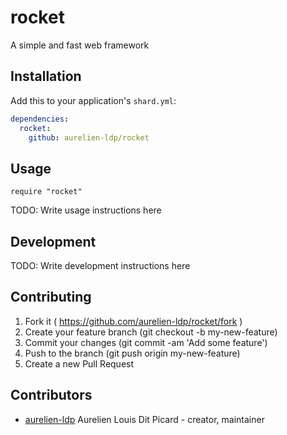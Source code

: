 # rocket

A simple and fast web framework

## Installation


Add this to your application's `shard.yml`:

```yaml
dependencies:
  rocket:
    github: aurelien-ldp/rocket
```


## Usage


```crystal
require "rocket"
```


TODO: Write usage instructions here

## Development

TODO: Write development instructions here

## Contributing

1. Fork it ( https://github.com/aurelien-ldp/rocket/fork )
2. Create your feature branch (git checkout -b my-new-feature)
3. Commit your changes (git commit -am 'Add some feature')
4. Push to the branch (git push origin my-new-feature)
5. Create a new Pull Request

## Contributors

- [aurelien-ldp](https://github.com/aurelien-ldp) Aurelien Louis Dit Picard - creator, maintainer
